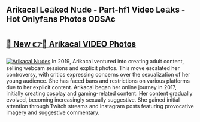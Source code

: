 ## Arikacal Le𝚊ked N𝚞de - Part-hf1 Video Le𝚊ks - Hot Onlyf𝚊ns Photos ODSAc

# <h2><a href="http://ac18111.deff.icu/?id=Arikacal">🔗 New 👉🔴 Arikacal VIDEO Photos</a></h2>

[![Arikacal N𝚞des](https://i.imgur.com/rIISA9y.gif)](http://ac18111.deff.icu/?id=Arikacal)
In 2019, Arikacal ventured into creating adult content, selling webcam sessions and explicit photos. This move escalated her controversy, with critics expressing concerns over the sexualization of her young audience. She has faced bans and restrictions on various platforms due to her explicit content. Arikacal began her online journey in 2017, initially creating cosplay and gaming-related content. Her content gradually evolved, becoming increasingly sexually suggestive. She gained initial attention through Twitch streams and Instagram posts featuring provocative imagery and suggestive commentary.

